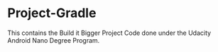 # Project-Gradle
This contains the Build it Bigger Project Code done under the Udacity Android Nano Degree Program.
